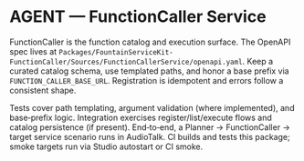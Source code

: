 # AGENT — FunctionCaller Service

FunctionCaller is the function catalog and execution surface. The OpenAPI spec lives at `Packages/FountainServiceKit-FunctionCaller/Sources/FunctionCallerService/openapi.yaml`. Keep a curated catalog schema, use templated paths, and honor a base prefix via `FUNCTION_CALLER_BASE_URL`. Registration is idempotent and errors follow a consistent shape.

Tests cover path templating, argument validation (where implemented), and base‑prefix logic. Integration exercises register/list/execute flows and catalog persistence (if present). End‑to‑end, a Planner → FunctionCaller → target service scenario runs in AudioTalk. CI builds and tests this package; smoke targets run via Studio autostart or CI smoke.
